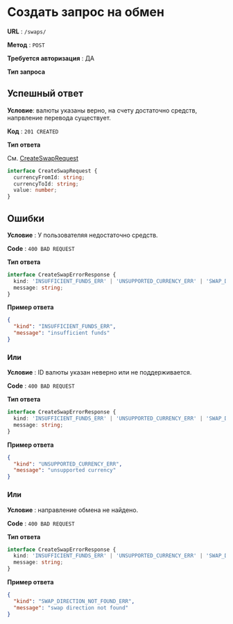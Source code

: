 # Создать запрос на обмен

**URL** : `/swaps/`

**Метод** : `POST`

**Требуется авторизация** : ДА

**Тип запроса**

## Успешный ответ

**Условие**: валюты указаны верно, на счету достаточно средств, напрвление перевода существует.

**Код** : `201 CREATED`

**Тип ответа**

См. [CreateSwapRequest](/api-docs/types.md#CreateSwapRequest)

```typescript
interface CreateSwapRequest {
  currencyFromId: string;
  currencyToId: string;
  value: number;
}
```

## Ошибки

**Условие** : У пользователяя недостаточно средств.

**Code** : `400 BAD REQUEST`

**Тип ответа**

```typescript
interface CreateSwapErrorResponse {
  kind: 'INSUFFICIENT_FUNDS_ERR' | 'UNSUPPORTED_CURRENCY_ERR' | 'SWAP_DIRECTION_NOT_FOUND_ERR';
  message: string;
}
```

**Пример ответа**

```json
{
  "kind": "INSUFFICIENT_FUNDS_ERR",
  "message": "insufficient funds"
}
```

### Или

**Условие** : ID валюты указан неверно или не поддерживается.

**Code** : `400 BAD REQUEST`

**Тип ответа**

```typescript
interface CreateSwapErrorResponse {
  kind: 'INSUFFICIENT_FUNDS_ERR' | 'UNSUPPORTED_CURRENCY_ERR' | 'SWAP_DIRECTION_NOT_FOUND_ERR';
  message: string;
}
```

**Пример ответа**

```json
{
  "kind": "UNSUPPORTED_CURRENCY_ERR",
  "message": "unsupported currency"
}
```

### Или

**Условие** : направление обмена не найдено.

**Code** : `400 BAD REQUEST`

**Тип ответа**

```typescript
interface CreateSwapErrorResponse {
  kind: 'INSUFFICIENT_FUNDS_ERR' | 'UNSUPPORTED_CURRENCY_ERR' | 'SWAP_DIRECTION_NOT_FOUND_ERR';
  message: string;
}
```

**Пример ответа**

```json
{
  "kind": "SWAP_DIRECTION_NOT_FOUND_ERR",
  "message": "swap direction not found"
}
```
